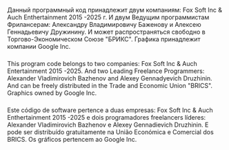 Данный программный код принадлежит двум компаниям: Fox Soft Inc & Auch Enthertainment 2015 -2025 г. И двум Ведущим программистам Фрилансерам: Александру Владимировичу Баженову и Алексею Геннадьевичу Дружинину.
И может распространяться свободно в Торгово-Экономическом Союзе "БРИКС".
Графика принадлежит компании Google Inc.
###
This program code belongs to two companies: Fox Soft Inc & Auch Entertainment 2015 -2025. And two Leading Freelance Programmers:
Alexander Vladimirovich Bazhenov and Alexey Gennadyevich Druzhinin. And can be freely distributed in the Trade and Economic Union "BRICS".
Graphics owned by Google Inc.
###
Este código de software pertence a duas empresas: Fox Soft Inc & Auch Enthertainment 2015 -2025 e dois programadores freelancers líderes:
Alexander Vladimirovich Bazhenov e Alexey Gennadievich Druzhinin. E pode ser distribuído gratuitamente na União Económica e Comercial dos BRICS.
Os gráficos pertencem ao Google Inc.
